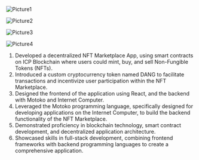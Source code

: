 ![Picture1](https://github.com/PranavAKengale/NFT_Marketplace/assets/102127066/b9d6e5d1-a702-494a-a20c-230b3220af27)

![Picture2](https://github.com/PranavAKengale/NFT_Marketplace/assets/102127066/8a4f47d2-b4fb-4118-a242-cb8e9e410efd)

![Picture3](https://github.com/PranavAKengale/NFT_Marketplace/assets/102127066/44915deb-cf2f-4769-927c-6a08a8971e0b)

![Picture4](https://github.com/PranavAKengale/NFT_Marketplace/assets/102127066/73a372ec-65f0-4559-8448-24abb428551a)

1) Developed a decentralized NFT Marketplace App, using smart contracts on ICP Blockchain where users could mint, buy, and sell Non-Fungible Tokens (NFTs).
2) Introduced a custom cryptocurrency token named DANG to facilitate transactions and incentivize user participation within the NFT Marketplace.
3) Designed the frontend of the application using React, and the backend with Motoko and Internet Computer.
4) Leveraged the Motoko programming language, specifically designed for developing applications on the Internet Computer, to build the backend functionality of the NFT Marketplace.
5) Demonstrated proficiency in blockchain technology, smart contract development, and decentralized application architecture.
6) Showcased skills in full-stack development, combining frontend frameworks with backend programming languages to create a comprehensive application.
